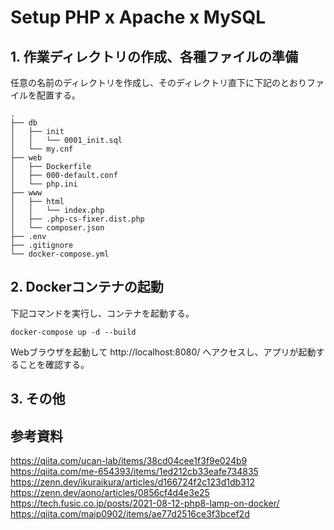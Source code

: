 # Setup PHP x Apache x MySQL

## 1. 作業ディレクトリの作成、各種ファイルの準備

任意の名前のディレクトリを作成し、そのディレクトリ直下に下記のとおりファイルを配置する。
```
.
├── db
│   ├── init
│   │   └── 0001_init.sql
│   └── my.cnf
├── web
│   ├── Dockerfile
│   ├── 000-default.conf
│   └── php.ini
├── www
│   ├── html
│   │   └── index.php
│   ├── .php-cs-fixer.dist.php
│   └── composer.json
├── .env
├── .gitignore
└── docker-compose.yml
```

## 2. Dockerコンテナの起動

下記コマンドを実行し、コンテナを起動する。
```
docker-compose up -d --build
```
Webブラウザを起動して http://localhost:8080/ へアクセスし、アプリが起動することを確認する。

## 3. その他

## 参考資料

https://qiita.com/ucan-lab/items/38cd04cee1f3f9e024b9<br>
https://qiita.com/me-654393/items/1ed212cb33eafe734835<br>
https://zenn.dev/ikuraikura/articles/d166724f2c123d1db312<br>
https://zenn.dev/aono/articles/0856cf4d4e3e25<br>
https://tech.fusic.co.jp/posts/2021-08-12-php8-lamp-on-docker/<br>
https://qiita.com/maip0902/items/ae77d2516ce3f3bcef2d<br>
